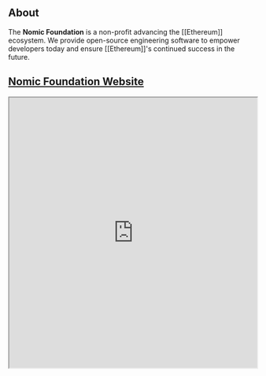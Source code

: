 ## About

The **Nomic Foundation** is a non-profit advancing the [[Ethereum]] ecosystem. We provide open-source engineering software to empower developers today and ensure [[Ethereum]]'s continued success in the future.


## [Nomic Foundation Website](https://nomic.foundation/)

<iframe src="https://nomic.foundation/" width="100%" height="550px"></iframe>